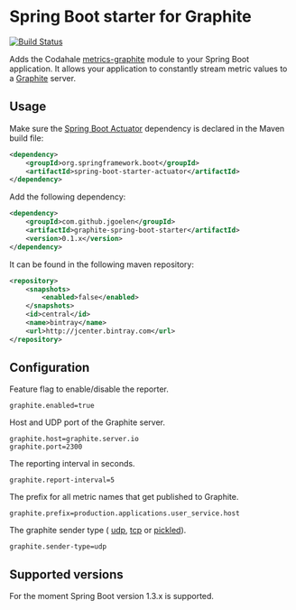 # Spring Boot starter for Graphite

[![Build Status](https://travis-ci.org/jgoelen/graphite-spring-boot-starter.svg?branch=master)](https://travis-ci.org/jgoelen/graphite-spring-boot-starter)

Adds the Codahale [metrics-graphite](https://dropwizard.github.io/metrics/3.1.0/manual/graphite/#manual-graphite)
module to your Spring Boot application. It allows your application to constantly stream metric
values to a [Graphite](http://graphite.wikidot.com/) server.

## Usage

Make sure the [Spring Boot Actuator](http://docs.spring.io/spring-boot/docs/current/reference/htmlsingle/#production-ready)
dependency is declared in the Maven build file:

```xml
<dependency>
    <groupId>org.springframework.boot</groupId>
    <artifactId>spring-boot-starter-actuator</artifactId>
</dependency>
```

Add the following dependency:

```xml
<dependency>
    <groupId>com.github.jgoelen</groupId>
    <artifactId>graphite-spring-boot-starter</artifactId>
    <version>0.1.x</version>
</dependency>
```

It can be found in the following maven repository:

```xml
<repository>
    <snapshots>
        <enabled>false</enabled>
    </snapshots>
    <id>central</id>
    <name>bintray</name>
    <url>http://jcenter.bintray.com</url>
</repository>
```

## Configuration

Feature flag to enable/disable the reporter.

```
graphite.enabled=true
```

Host and UDP port of the Graphite server.

```
graphite.host=graphite.server.io
graphite.port=2300
```

The reporting interval in seconds.

```
graphite.report-interval=5
```

The prefix for all metric names that get published to Graphite.

```
graphite.prefix=production.applications.user_service.host
```

The graphite sender type (
[udp](https://dropwizard.github.io/metrics/3.1.0/apidocs/com/codahale/metrics/graphite/GraphiteUDP.html),
[tcp](https://dropwizard.github.io/metrics/3.1.0/apidocs/com/codahale/metrics/graphite/Graphite.html) or
[pickled](https://dropwizard.github.io/metrics/3.1.0/apidocs/com/codahale/metrics/graphite/PickledGraphite.html)).

```
graphite.sender-type=udp
```

## Supported versions

For the moment Spring Boot version 1.3.x is supported.

